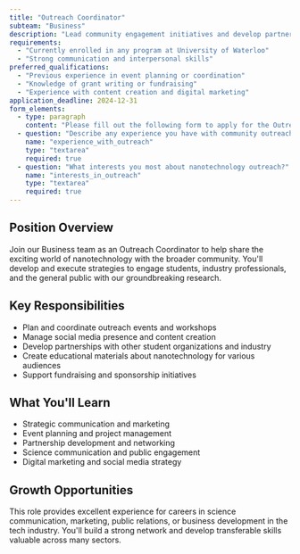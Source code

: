 ```yaml
---
title: "Outreach Coordinator"
subteam: "Business"
description: "Lead community engagement initiatives and develop partnerships to expand Formula Nano's impact."
requirements:
  - "Currently enrolled in any program at University of Waterloo"
  - "Strong communication and interpersonal skills"
preferred_qualifications:
  - "Previous experience in event planning or coordination"
  - "Knowledge of grant writing or fundraising"
  - "Experience with content creation and digital marketing"
application_deadline: 2024-12-31
form_elements:
  - type: paragraph
    content: "Please fill out the following form to apply for the Outreach Coordinator position. All fields are required."
  - question: "Describe any experience you have with community outreach or event planning"
    name: "experience_with_outreach"
    type: "textarea"
    required: true
  - question: "What interests you most about nanotechnology outreach?"
    name: "interests_in_outreach"
    type: "textarea"
    required: true
---
```


## Position Overview

Join our Business team as an Outreach Coordinator to help share the exciting world of nanotechnology with the broader community. You'll develop and execute strategies to engage students, industry professionals, and the general public with our groundbreaking research.

## Key Responsibilities

- Plan and coordinate outreach events and workshops
- Manage social media presence and content creation
- Develop partnerships with other student organizations and industry
- Create educational materials about nanotechnology for various audiences
- Support fundraising and sponsorship initiatives

## What You'll Learn

- Strategic communication and marketing
- Event planning and project management
- Partnership development and networking
- Science communication and public engagement
- Digital marketing and social media strategy

## Growth Opportunities

This role provides excellent experience for careers in science communication, marketing, public relations, or business development in the tech industry. You'll build a strong network and develop transferable skills valuable across many sectors.
